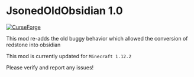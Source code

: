JsonedOldObsidian 1.0
=========
[![ CurseForge](http://cf.way2muchnoise.eu/355519.svg)](https://minecraft.curseforge.com/projects/jsoned-old-obsidian)

This mod re-adds the old buggy behavior which allowed the conversion of redstone into obsidian

This mod is currently updated for `Minecraft 1.12.2` 

Please verify and report any issues!
